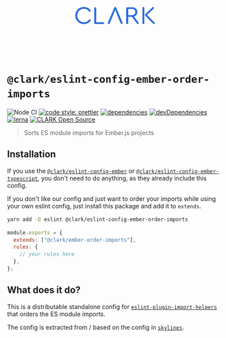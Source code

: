 <p align="center">
  <a href="https://github.com/ClarkSource/eslint-config#readme">
    <br><br><br><br><br>
    <img alt="CLARK" src="../../docs/assets/clark.svg" height="40">
    <br><br><br><br><br>
  </a>
</p>

# `@clark/eslint-config-ember-order-imports`

![Node CI](https://github.com/ClarkSource/eslint-config/workflows/Node%20CI/badge.svg)
[![code style: prettier](https://img.shields.io/badge/code_style-prettier-ff69b4.svg)](https://github.com/prettier/prettier)
[![dependencies](https://david-dm.org/ClarkSource/eslint-config/status.svg?path=packages/eslint-config-ember-order-imports)](https://david-dm.org/ClarkSource/eslint-config?path=packages/eslint-config-ember-order-imports)
[![devDependencies](https://david-dm.org/ClarkSource/eslint-config/dev-status.svg?path=packages/eslint-config-ember-order-imports)](https://david-dm.org/ClarkSource/eslint-config?path=packages/eslint-config-ember-order-imports&type=dev)
[![lerna](https://img.shields.io/badge/maintained%20with-lerna-cc00ff.svg)](https://lernajs.io/)
[![CLARK Open Source](https://img.shields.io/badge/CLARK-Open%20Source-%232B6CDE.svg)](https://www.clark.de/de/jobs)

> Sorts ES module imports for Ember.js projects

## Installation

If you use the [`@clark/eslint-config-ember`][eslint-config-ember] or
[`@clark/eslint-config-ember-typescript`][eslint-config-ember-typescript], you
don't need to do anything, as they already include this config.

[eslint-config-ember]: https://github.com/ClarkSource/eslint-config/tree/main/packages/eslint-config-ember
[eslint-config-ember-typescript]: https://github.com/ClarkSource/eslint-config/tree/main/packages/eslint-config-ember-typescript

If you don't like our config and just want to order your imports while using
your own eslint config, just install this package and add it to `extends`.

```bash
yarn add -D eslint @clark/eslint-config-ember-order-imports
```

```js
module.exports = {
  extends: ["@clark/ember-order-imports"],
  rules: {
    // your rules here
  },
};
```

## What does it do?

This is a distributable standalone config for
[`eslint-plugin-import-helpers`][eslint-plugin-import-helpers] that orders the
ES module imports.

The config is extracted from / based on the config in [`skylines`][skylines].

[eslint-plugin-import-helpers]: https://github.com/Tibfib/eslint-plugin-import-helpers
[skylines]: https://github.com/skylines-project/skylines/blob/861a4b0d7025599c5546166253f342d1890590d4/ember/.eslintrc.js#L17-L33
